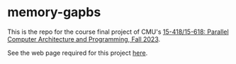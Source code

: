 # memory-gapbs
This is the repo for the course final project of CMU's [15-418/15-618: Parallel Computer Architecture and Programming, Fall 2023](https://www.cs.cmu.edu/~418/).

See the web page required for this project [here](https://kevinrsx.github.io/memory-gapbs/).
